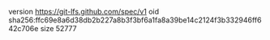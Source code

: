 version https://git-lfs.github.com/spec/v1
oid sha256:ffc69e8a6d38db2b227a8b3f3bf6a1fa8a39be14c2124f3b332946ff642c706e
size 52777
